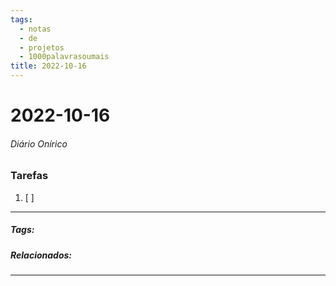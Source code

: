 ```yaml
---
tags:
  - notas
  - de
  - projetos
  - 1000palavrasoumais
title: 2022-10-16  
---
```

# 2022-10-16  
###### Diário Onírico
>


### Tarefas
1. [ ]  

---

##### Tags:

##### Relacionados: 

---
> 	